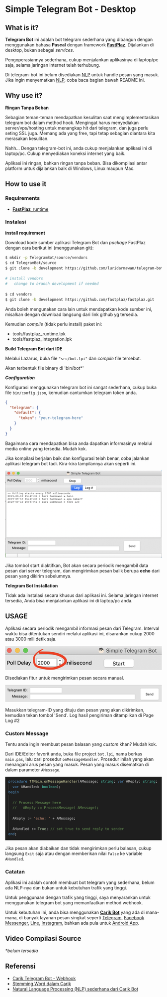 

# Simple Telegram Bot - Desktop

## What is it?

**Telegram Bot** ini adalah bot telegram sederhana yang dibangun dengan menggunakan bahasa **Pascal** dengan framework [**FastPlaz**](https://fastplaz.com). Dijalankan di desktop, bukan sebagai _services_.

Pengoperasiannya sederhana, cukup menjalankan aplikasinya di laptop/pc saja, selama jaringan internet telah terhubung.

Di telegram-bot ini belum disediakan [NLP](https://medium.com/@luridarmawan/natural-language-processing-nlp-sederhana-dari-carik-bot-78952b618695) untuk handle pesan yang masuk. Jika ingin menyematkan [NLP](https://medium.com/@luridarmawan/natural-language-processing-nlp-sederhana-dari-carik-bot-78952b618695), coba baca bagian bawah README ini.


## Why use it?

**Ringan Tanpa Beban**

Sebagian teman-teman mendapatkan kesulitan saat mengimplementasikan telegram bot dalam method hook. Mengingat harus menyediakan server/vps/hosting untuk menangkap hit dari telegram, dan juga perlu seting SSL juga. Memang ada yang free, tapi tetap sebagian diantara kita merasakan kesulitan.

Nahh...
Dengan telegram-bot ini, anda cukup menjalankan aplikasi ini di laptop/pc. Cukup menyediakan koneksi internet yang baik.

Aplikasi ini ringan, bahkan ringan tanpa beban. Bisa dikompilasi antar platform untuk dijalankan baik di Windows, Linux maupun Mac.


## How to use it


### Requirements

- [**FastPlaz**_runtime](http://www.fastplaz.com/)

### Instalasi

**install requirement**

Download kode sumber aplikasi Telegram Bot dan _package_ FastPlaz dengan cara berikut ini (menggunakan git):

```bash
$ mkdir -p TelegramBot/source/vendors
$ cd TelegramBot/source
$ git clone -b development https://github.com/luridarmawan/telegram-bot.git

# install vendors
#   change to branch development if needed

$ cd vendors
$ git clone -b development https://github.com/fastplaz/fastplaz.git

```

Anda boleh mengunakan cara lain untuk mendapatkan kode sumber ini, misalkan dengan download langsung dari link github yg tersedia.

Kemudian _compile_ (tidak perlu install) paket ini:

- tools/fastplaz_runtime.lpk
- tools/fastplaz_integration.lpk

**Build Telegram Bot dari IDE**

Melalui Lazarus, buka file `"src/bot.lpi"` dan *compile* file tersebut. 

Akan terbentuk file binary di 'bin/bot*'

***Configuration***

Konfigurasi menggunakan telegram bot ini sangat sederhana, cukup buka file `bin/config.json`, kemudian cantumkan telegram token anda.

```json
{
  "telegram": {
    "default": {
      "token": "your-telegram-here"
    }
  }
}
```

Bagaimana cara mendapatkan bisa anda dapatkan informasinya melalui media online yang tersedia. Mudah kok.

Jika kompilasi berjalan baik dan konfigurasi telah benar, coba jalankan aplikasi telegram bot tadi.
Kira-kira tampilannya akan seperti ini.

![Telegram Bot](assets/app.png "Telegram Bot")

Jika tombol start diaktifkan, Bot akan secara periodik mengambil data pesan dari server telegram, dan mengirimkan pesan balik berupa **echo** dari pesan yang dikirim sebelumnya.

**Telegram Bot Installation**

Tidak ada instalasi secara khusus dari aplikasi ini. Selama jaringan internet tersedia, Anda bisa menjalankan aplikasi ini di laptop/pc anda.



## USAGE

Aplikasi secara periodik mengambil informasi pesan dari Telegram. Interval waktu bisa ditentukan sendiri melalui aplikasi ini, disarankan cukup 2000 atau 3000 mili detik saja.

![Telegram Bot](assets/app-interval.png "Interval Telegram Bot")

Disediakan fitur untuk mengirimkan pesan secara manual.

![Telegram Bot](assets/app-sendmessage.png "Send Message Telegram Bot")

Masukkan telegram-ID yang dituju dan pesan yang akan dikirimkan, kemudian tekan tombol 'Send'. Log hasil pengiriman ditampilkan di Page Log #2

### Custom Message

Tentu anda ingin membuat pesan balasan yang _custom_ khan? Mudah kok.

Dari IDE/Editor favorit anda, buka file project `bot.lpi`, nama berkas `main.pas`, lalu cari prosedur `onMessageHandler`. Prosedur inilah yang akan menangani arus pesan yang masuk. Pesan yang masuk disematkan di dalam parameter `AMessage`.

![Telegram Bot Custom Message](assets/basic-code.png "Basic Code Telegram Bot")

Jika pesan akan diabaikan dan tidak mengirimkan perlu balasan, cukup langsung `Exit` saja atau dengan memberikan nilai `False` ke variable `AHandled`.

### Catatan

Aplikasi ini adalah contoh membuat bot telegram yang sederhana, belum ada NLP-nya dan bukan untuk kebutuhan trafik yang tinggi.

Untuk penggunaan dengan trafik yang tinggi, saya menyarankan untuk menggunakan telegram bot yang memanfaatkan method webhook.
 
Untuk kebutuhan ini, anda bisa menggunakan [**Carik Bot**](https://carik.id) yang ada di mana-mana, di banyak layanan pesan singkat seperti [Telegram](https://t.me/carikbot), [Facebook Messenger](https://m.me/Carik.Bot), [Line](https://line.me/ti/p/~@carik), [Instagram](https://www.instagram.com/carikbot/), bahkan ada pula untuk [Android App](https://carik.id/app).

## Video Compilasi Source

_*belum tersedia_

## Referensi

- [Carik Telegram Bot - Webhook](https://github.com/luridarmawan/carik)
- [Stemming Word dalam Carik](https://medium.com/@luridarmawan/stemming-word-dalam-carik-da3b802038c8)
- [Natural Language Processing (NLP) sederhana dari Carik Bot](https://medium.com/@luridarmawan/natural-language-processing-nlp-sederhana-dari-carik-bot-78952b618695)

